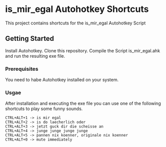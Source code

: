 # is_mir_egal Autohotkey Shortcuts

This project contains shortcuts for the is_mir_egal Autohotkey Script

## Getting Started

Install Autohotkey. Clone this repository. Compile the Script is_mir_egal.ahk and run the resulting exe file.

### Prerequisites

You need to habe Autohotkey installed on your system.

### Usgae

After installation and executing the exe file you can use one of the following shortcuts to play some funny sounds.


```
CTRL+ALT+1 -> is mir egal
CTRL+ALT+2 -> is do laecherlich oder
CTRL+ALT+3 -> jetzt guck dir die scheisse an
CTRL+ALT+4 -> junge junge junge junge
CTRL+ALT+5 -> pannen nix koenner, originale nix koenner
CTRL+ALT+0 -> mute immediately
```